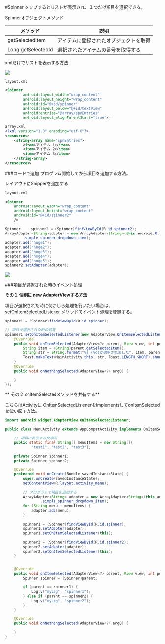 #Spinner
タップするとリストが表示され、１つだけ項目を選択できる。


Spinnerオブジェクトメソッド

|メソッド|説明|
|---|---|
|<Object> getSelectedItem| アイテムに登録されたオブジェクトを取得|
|Long getSelectedId|選択されたアイテムの番号を取得する|

xmlだけでリストを表示する方法

![](http://sunsunsoft.com/image/android/spinner_sample.png)

```xml
layout.xml

<Spinner
        android:layout_width="wrap_content"
        android:layout_height="wrap_content"
        android:id="@+id/spinner"
        android:layout_below="@+id/textView"
        android:entries="@array/spnEntries"
        android:layout_alignParentStart="true"/>
```

```xml
array.xml
<?xml version="1.0" encoding="utf-8"?>
<resources>
    <string-array name="spnEntries">
        <item>アイテム 1</item>
        <item>アイテム 2</item>
        <item>アイテム 3</item>
    </string-array>
</resources>

```

###コードで追加
プログラム開始してから項目を追加する方法。

レイアウトにSnipperを追加する

```xml
layout.xml

<Spinner
    android:layout_width="wrap_content"
    android:layout_height="wrap_content"
    android:id="@+id/spinner2"
    />
```

```java
Spinner   　spinner2 = (Spinner)findViewById(R.id.spinner2);
ArrayAdapter<String>adapter = new ArrayAdapter<String>(this,android.R.layout
        .simple_spinner_dropdown_item);
adapter.add("hoge1");
adapter.add("hoge2");
adapter.add("hoge3");
adapter.add("hoge4");
adapter.add("hoge5");
spinner2.setAdapter(adapter);
```

![](http://sunsunsoft.com/image/android/spinner_sample2.png)

###項目が選択された時のイベント処理

**その１  個別に new AdapterViewする方法**

項目が選択された時に何かしら処理を行いたい場合は、setOnItemSelectedListener メソッドでイベント処理を登録する。

```java
spinner1 = (Spinner)findViewById(R.id.spinner);

// 項目が選択された時の処理
spinner1.setOnItemSelectedListener(new AdapterView.OnItemSelectedListener(){
    @Override
    public void onItemSelected(AdapterView<?> parent, View view, int position, long id) {
        String item = (String)parent.getSelectedItem();
        String str = String.format("%s (%d)が選択されました", item, parent.getSelectedItemId());
        Toast.makeText(MainActivity.this, str, Toast.LENGTH_SHORT).show();
    }
    @Override
    public void onNothingSelected(AdapterView<?> arg0) {

    }
});

```

** その２ onItemSelectedメソッドを共有する**

こちらはActivityに OnItemSelectedListenerをimplementsしてonItemSelectedを使い回す方法。

```java
import android.widget.AdapterView.OnItemSelectedListener;

public class MenuActivity extends AppCompatActivity implements OnItemSelectedListener{

    // 項目に表示する文字列 
    public static final String[] menuItems = new String[]{
            "test1", "test2", "test3"};

    private Spinner spinner1;
    private Spinner spinner2;

    @Override
    protected void onCreate(Bundle savedInstanceState) {
        super.onCreate(savedInstanceState);
        setContentView(R.layout.activity_menu);

        // プログラムで項目を追加する
        ArrayAdapter<String> adapter = new ArrayAdapter<String>(this,android.R.layout
                .simple_spinner_dropdown_item);
        for (String menu : menuItems) {
            adapter.add(menu);
        }
        
        spinner1 = (Spinner)findViewById(R.id.spinner);
        spinner1.setAdapter(adapter);
        spinner1.setOnItemSelectedListener(this);

        spinner2 = (Spinner)findViewById(R.id.spinner2);
        spinner2.setAdapter(adapter);
        spinner2.setOnItemSelectedListener(this);
    }


    @Override
    public void onItemSelected(AdapterView<?> parent, View view, int position, long id) {
        Spinner spinner = (Spinner)parent;

        if (parent == spinner1) {
            Log.v("myLog", "spinner1");
        } else if (parent == spinner2) {
            Log.v("myLog", "spinner2");
        }
    }

    @Override
    public void onNothingSelected(AdapterView<?> arg0) {

    }
}

```
